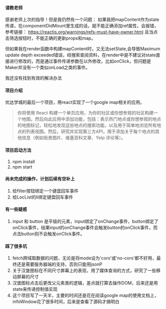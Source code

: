 #### 请教老师
感谢老师上次的指导！但是我仍然有一个问题：
如果我把mapContent作为state传递，在componentDidMount里生成的话，就不能正确添加ref属性，会报错，参考链接：
https://reactjs.org/warnings/refs-must-have-owner.html
且当点击筛选按钮时，不能正确的更新props和map。

但如果我在render函数中构建mapContent时，又无法setState,会导致Maximum update depth exceeded错误，经搜索查阅资料，在render中是不建议对state直接进行修改的，而是通过事件传递参数在以外修改，比如onClick，但问题是Maker并没有一个类似onLoad之类的事件。

我还没有找到有效的解决办法

#### 项目介绍

优达学城的最后一个项目，用react实现了一个google map相关的应用。

>你将使用 React 构建一个单页应用，为你的社区或你想参观的社区构建一个地图。然后向此应用中添加功能，包括：表示热门地点或你想参观的地点的地图标记，轻松地发现这些地点的搜索功能，以及用于简单地浏览所有地点的列表视图。然后，研究并实现第三方API，用于添加关于每个地点的其他信息（例如街景图片、维基百科文章、Yelp 评论等）。


#### 项目启动方法
1. npm install
2. npm start


#### 尚未完成的操作，计划后续有空补上
1. 给fliter按钮绑定一个键盘回车事件
2. 给LocList的li绑定键盘回车事件


#### 有一些疑惑
1. input 和 button 是平级的元素，input绑定了onChange事件，button绑定了onClick事件，结果input的onChange事件会触发button的onClick事件，而点击button则不会触发onClick事件。


#### 踩了很多坑
1. fetch跨域取数据的问题，无论是将mode设为'cors'或'no-cors'都不好用，最终还是需要服务器端的支持，否则只能用jsonP
2. 关于汉堡图标在不同尺寸屏幕上的表现，用了媒体查询的方式，研究了一些移动屏幕的尺寸
3. 汉堡图标点击后更改父元素类的逻辑，差点就打算去操作DOM，后来还是用state来传递控制值实现
4. 这个项目写了一天半，主要的时间还是花在阅读google map的使用文档上，infoWindow花了很多时间，后来是查看了源码才搞明白